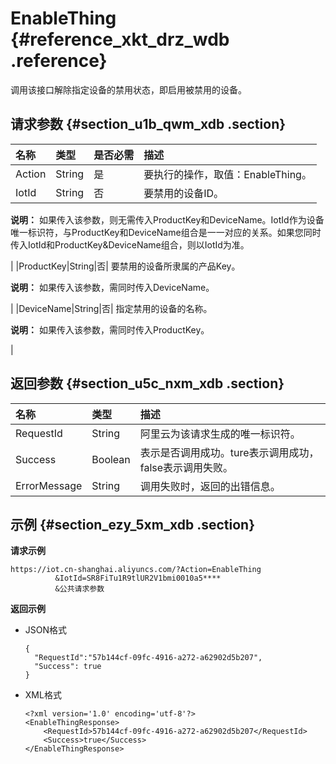 # EnableThing {#reference_xkt_drz_wdb .reference}

调用该接口解除指定设备的禁用状态，即启用被禁用的设备。

## 请求参数 {#section_u1b_qwm_xdb .section}

|名称|类型|是否必需|描述|
|:-|:-|:---|:-|
|Action|String|是|要执行的操作，取值：EnableThing。|
|IotId|String|否| 要禁用的设备ID。

 **说明：** 如果传入该参数，则无需传入ProductKey和DeviceName。IotId作为设备唯一标识符，与ProductKey和DeviceName组合是一一对应的关系。如果您同时传入IotId和ProductKey&DeviceName组合，则以IotId为准。

 |
|ProductKey|String|否| 要禁用的设备所隶属的产品Key。

 **说明：** 如果传入该参数，需同时传入DeviceName。

 |
|DeviceName|String|否| 指定禁用的设备的名称。

 **说明：** 如果传入该参数，需同时传入ProductKey。

 |

## 返回参数 {#section_u5c_nxm_xdb .section}

|名称|类型|描述|
|:-|:-|:-|
|RequestId|String|阿里云为该请求生成的唯一标识符。|
|Success|Boolean|表示是否调用成功。ture表示调用成功，false表示调用失败。|
|ErrorMessage|String|调用失败时，返回的出错信息。|

## 示例 {#section_ezy_5xm_xdb .section}

**请求示例**

```
https://iot.cn-shanghai.aliyuncs.com/?Action=EnableThing
          &IotId=SR8FiTu1R9tlUR2V1bmi0010a5****
          &公共请求参数
```

**返回示例**

-   JSON格式

    ```
    {
      "RequestId":"57b144cf-09fc-4916-a272-a62902d5b207",
      "Success": true
    }
    ```

-   XML格式

    ```
    <?xml version='1.0' encoding='utf-8'?>
    <EnableThingResponse>
        <RequestId>57b144cf-09fc-4916-a272-a62902d5b207</RequestId>
        <Success>true</Success>
    </EnableThingResponse>
    ```


